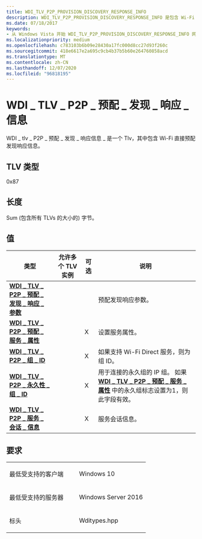 ```yaml
---
title: WDI_TLV_P2P_PROVISION_DISCOVERY_RESPONSE_INFO
description: WDI_TLV_P2P_PROVISION_DISCOVERY_RESPONSE_INFO 是包含 Wi-Fi 直接预配发现响应信息的 TLV。
ms.date: 07/18/2017
keywords:
- 从 Windows Vista 开始 WDI_TLV_P2P_PROVISION_DISCOVERY_RESPONSE_INFO 网络驱动程序
ms.localizationpriority: medium
ms.openlocfilehash: c783103b6b09e28430a17fc000d8cc27d93f260c
ms.sourcegitcommit: 418e6617e2a695c9cb4b37b5b60e264760858acd
ms.translationtype: MT
ms.contentlocale: zh-CN
ms.lasthandoff: 12/07/2020
ms.locfileid: "96818195"
---
```

# <a name="wdi_tlv_p2p_provision_discovery_response_info"></a>WDI \_ TLV \_ P2P \_ 预配 \_ 发现 \_ 响应 \_ 信息


WDI \_ tlv \_ P2P \_ 预配 \_ 发现 \_ 响应信息 \_ 是一个 Tlv，其中包含 Wi-Fi 直接预配发现响应信息。

## <a name="tlv-type"></a>TLV 类型


0x87

## <a name="length"></a>长度


Sum (包含所有 TLVs 的大小的) 字节。

## <a name="values"></a>值


| 类型                                                                                                                     | 允许多个 TLV 实例 | 可选 | 说明                                                                                                                                                                                                                             |
|--------------------------------------------------------------------------------------------------------------------------|--------------------------------|----------|-----------------------------------------------------------------------------------------------------------------------------------------------------------------------------------------------------------------------------------------|
| [**WDI \_ TLV \_ P2P \_ 预配 \_ 发现 \_ 响应 \_ 参数**](wdi-tlv-p2p-provision-discovery-response-parameters.md) |                                |          | 预配发现响应参数。                                                                                                                                                                                            |
| [**WDI \_ TLV \_ P2P \_ 预配 \_ 服务 \_ 属性**](wdi-tlv-p2p-provision-service-attributes.md)                        |                                | X        | 设置服务属性。                                                                                                                                                                                                       |
| [**WDI \_ TLV \_ P2P \_ 组 \_ ID**](wdi-tlv-p2p-group-id.md)                                                                 |                                | X        | 如果支持 Wi-Fi Direct 服务，则为组 ID。                                                                                                                                                                                      |
| [**WDI \_ TLV \_ P2P \_ 永久性 \_ 组 \_ ID**](wdi-tlv-p2p-persistent-group-id.md)                                          |                                | X        | 用于连接的永久组的 IP 组。 如果 [**WDI \_ TLV \_ P2P \_ 预配 \_ 服务 \_ 属性**](wdi-tlv-p2p-provision-service-attributes.md) 中的永久组标志设置为1，则此字段有效。 |
| [**WDI \_ TLV \_ P2P \_ 服务 \_ 会话 \_ 信息**](wdi-tlv-p2p-service-session-info.md)                                        |                                | X        | 服务会话信息。                                                                                                                                                                                                        |

 

<a name="requirements"></a>要求
------------

<table>
<colgroup>
<col width="50%" />
<col width="50%" />
</colgroup>
<tbody>
<tr class="odd">
<td><p>最低受支持的客户端</p></td>
<td><p>Windows 10</p></td>
</tr>
<tr class="even">
<td><p>最低受支持的服务器</p></td>
<td><p>Windows Server 2016</p></td>
</tr>
<tr class="odd">
<td><p>标头</p></td>
<td>Wditypes.hpp</td>
</tr>
</tbody>
</table>

 

 




